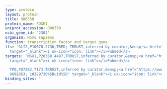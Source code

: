 ```yaml
---
type: protein
layout: protein
title: O00358
protein_name: FOXE1
uniprot_accession: O00358
ncbi_gene_id: '2304'
organism: Homo sapiens
function: transcription factor and target gene
tfs: 'GLI2,P10070,2736,TRED; TRRUST,inferred by curator,&ensp;<a href="https://www.ncbi.nlm.nih.gov/pubmed/?term=19360354%5Buid%5D"
  target="_blank"><i uk-icon="icon: link"></i>Pubmed</a>'
targets: 'MSX1,P28360,4487,TRRUST,inferred by curator,&ensp;<a href="https://www.ncbi.nlm.nih.gov/pubmed/?term=21177256%5Buid%5D"
  target="_blank"><i uk-icon="icon: link"></i>Pubmed</a>

  TPO,P07202,7173,TRRUST,inferred by curator,&ensp;<a href="https://www.ncbi.nlm.nih.gov/pubmed/?term=20094846;
  8602863; 10329730%5Buid%5D" target="_blank"><i uk-icon="icon: link"></i>Pubmed</a>'
binding_sites: ''
---
```

